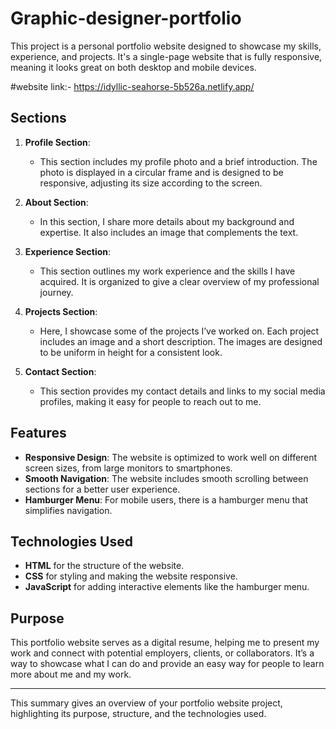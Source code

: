 # Graphic-designer-portfolio

This project is a personal portfolio website designed to showcase my skills, experience, and projects. It's a single-page website that is fully responsive, meaning it looks great on both desktop and mobile devices.

#website link:- https://idyllic-seahorse-5b526a.netlify.app/

## Sections

1. **Profile Section**: 
   - This section includes my profile photo and a brief introduction. The photo is displayed in a circular frame and is designed to be responsive, adjusting its size according to the screen.

2. **About Section**: 
   - In this section, I share more details about my background and expertise. It also includes an image that complements the text.

3. **Experience Section**: 
   - This section outlines my work experience and the skills I have acquired. It is organized to give a clear overview of my professional journey.

4. **Projects Section**: 
   - Here, I showcase some of the projects I’ve worked on. Each project includes an image and a short description. The images are designed to be uniform in height for a consistent look.

5. **Contact Section**: 
   - This section provides my contact details and links to my social media profiles, making it easy for people to reach out to me.

## Features

- **Responsive Design**: The website is optimized to work well on different screen sizes, from large monitors to smartphones.
- **Smooth Navigation**: The website includes smooth scrolling between sections for a better user experience.
- **Hamburger Menu**: For mobile users, there is a hamburger menu that simplifies navigation.

## Technologies Used

- **HTML** for the structure of the website.
- **CSS** for styling and making the website responsive.
- **JavaScript** for adding interactive elements like the hamburger menu.

## Purpose

This portfolio website serves as a digital resume, helping me to present my work and connect with potential employers, clients, or collaborators. It’s a way to showcase what I can do and provide an easy way for people to learn more about me and my work.

---

This summary gives an overview of your portfolio website project, highlighting its purpose, structure, and the technologies used.
